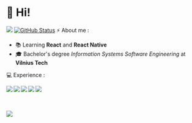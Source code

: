 # 👋 Hi!
<a href="https://github.com/Jok3r182"><img src="https://github-readme-stats.vercel.app/api/top-langs/?username=Jok3r182&theme=merko&&hide=blade,C&langs_count=3)"/></a>&nbsp;[![GitHub Status](https://github-readme-stats.vercel.app/api?username=Jok3r182&&show_icons=true&theme=merko&line_height=27)](https://maxbase.org)
⚡ About me :

  *  📚 Learning **React** and **React Native**
  *  🎓 Bachelor's degree *Information Systems Software Engineering* at **Vilnius Tech**

💻 Experience :

<img align="left" src="https://ibb.co/L537205"/>
<img align="left" src="https://ibb.co/18DvVvZ" />
<img align="left" src="https://ibb.co/sqgpgds"/>
<img align="left" src="https://ibb.co/0nvHJsR"/>
<img align="left" src="https://ibb.co/N1smCmS"/>
<br/><br/><br/>

![](https://komarev.com/ghpvc/?username=Jok3r182)
